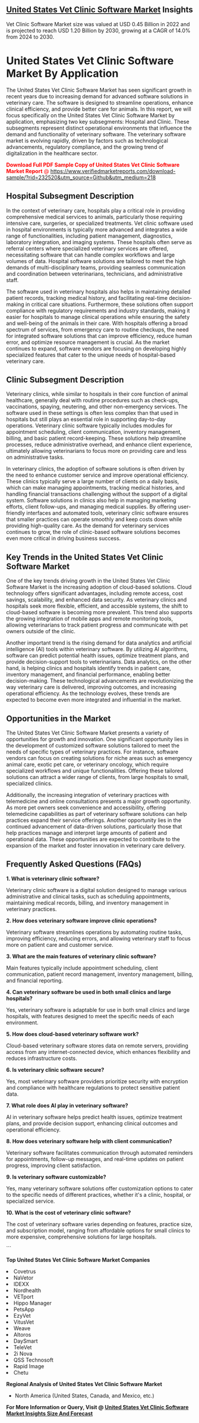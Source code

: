 <h2><a href="https://www.verifiedmarketreports.com/download-sample/?rid=232520&amp;utm_source=Github&amp;utm_medium=218" target="_blank">United States Vet Clinic Software Market</a> Insights</h2><p>Vet Clinic Software Market size was valued at USD 0.45 Billion in 2022 and is projected to reach USD 1.20 Billion by 2030, growing at a CAGR of 14.0% from 2024 to 2030.</p><p> <h1>United States Vet Clinic Software Market By Application</h1> <p>The United States Vet Clinic Software Market has seen significant growth in recent years due to increasing demand for advanced software solutions in veterinary care. The software is designed to streamline operations, enhance clinical efficiency, and provide better care for animals. In this report, we will focus specifically on the United States Vet Clinic Software Market by application, emphasizing two key subsegments: Hospital and Clinic. These subsegments represent distinct operational environments that influence the demand and functionality of veterinary software. The veterinary software market is evolving rapidly, driven by factors such as technological advancements, regulatory compliance, and the growing trend of digitalization in the healthcare sector. <p><span class=""><span style="color: #ff0000;"><strong>Download Full PDF Sample Copy of United States Vet Clinic Software Market Report</strong> @ </span><a href="https://www.verifiedmarketreports.com/download-sample/?rid=232520&amp;utm_source=Github&amp;utm_medium=218" target="_blank">https://www.verifiedmarketreports.com/download-sample/?rid=232520&amp;utm_source=Github&amp;utm_medium=218</a></span></p></p> <h2>Hospital Subsegment Description</h2> <p>In the context of veterinary care, hospitals play a critical role in providing comprehensive medical services to animals, particularly those requiring intensive care, surgeries, or specialized treatments. Vet clinic software used in hospital environments is typically more advanced and integrates a wide range of functionalities, including patient management, diagnostics, laboratory integration, and imaging systems. These hospitals often serve as referral centers where specialized veterinary services are offered, necessitating software that can handle complex workflows and large volumes of data. Hospital software solutions are tailored to meet the high demands of multi-disciplinary teams, providing seamless communication and coordination between veterinarians, technicians, and administrative staff.</p> <p>The software used in veterinary hospitals also helps in maintaining detailed patient records, tracking medical history, and facilitating real-time decision-making in critical care situations. Furthermore, these solutions often support compliance with regulatory requirements and industry standards, making it easier for hospitals to manage clinical operations while ensuring the safety and well-being of the animals in their care. With hospitals offering a broad spectrum of services, from emergency care to routine checkups, the need for integrated software solutions that can improve efficiency, reduce human error, and optimize resource management is crucial. As the market continues to expand, software vendors are focusing on developing highly specialized features that cater to the unique needs of hospital-based veterinary care.</p> <h2>Clinic Subsegment Description</h2> <p>Veterinary clinics, while similar to hospitals in their core function of animal healthcare, generally deal with routine procedures such as check-ups, vaccinations, spaying, neutering, and other non-emergency services. The software used in these settings is often less complex than that used in hospitals but still plays an essential role in supporting day-to-day operations. Veterinary clinic software typically includes modules for appointment scheduling, client communication, inventory management, billing, and basic patient record-keeping. These solutions help streamline processes, reduce administrative overhead, and enhance client experience, ultimately allowing veterinarians to focus more on providing care and less on administrative tasks.</p> <p>In veterinary clinics, the adoption of software solutions is often driven by the need to enhance customer service and improve operational efficiency. These clinics typically serve a large number of clients on a daily basis, which can make managing appointments, tracking medical histories, and handling financial transactions challenging without the support of a digital system. Software solutions in clinics also help in managing marketing efforts, client follow-ups, and managing medical supplies. By offering user-friendly interfaces and automated tools, veterinary clinic software ensures that smaller practices can operate smoothly and keep costs down while providing high-quality care. As the demand for veterinary services continues to grow, the role of clinic-based software solutions becomes even more critical in driving business success.</p> <h2>Key Trends in the United States Vet Clinic Software Market</h2> <p>One of the key trends driving growth in the United States Vet Clinic Software Market is the increasing adoption of cloud-based solutions. Cloud technology offers significant advantages, including remote access, cost savings, scalability, and enhanced data security. As veterinary clinics and hospitals seek more flexible, efficient, and accessible systems, the shift to cloud-based software is becoming more prevalent. This trend also supports the growing integration of mobile apps and remote monitoring tools, allowing veterinarians to track patient progress and communicate with pet owners outside of the clinic.</p> <p>Another important trend is the rising demand for data analytics and artificial intelligence (AI) tools within veterinary software. By utilizing AI algorithms, software can predict potential health issues, optimize treatment plans, and provide decision-support tools to veterinarians. Data analytics, on the other hand, is helping clinics and hospitals identify trends in patient care, inventory management, and financial performance, enabling better decision-making. These technological advancements are revolutionizing the way veterinary care is delivered, improving outcomes, and increasing operational efficiency. As the technology evolves, these trends are expected to become even more integrated and influential in the market.</p> <h2>Opportunities in the Market</h2> <p>The United States Vet Clinic Software Market presents a variety of opportunities for growth and innovation. One significant opportunity lies in the development of customized software solutions tailored to meet the needs of specific types of veterinary practices. For instance, software vendors can focus on creating solutions for niche areas such as emergency animal care, exotic pet care, or veterinary oncology, which require specialized workflows and unique functionalities. Offering these tailored solutions can attract a wider range of clients, from large hospitals to small, specialized clinics.</p> <p>Additionally, the increasing integration of veterinary practices with telemedicine and online consultations presents a major growth opportunity. As more pet owners seek convenience and accessibility, offering telemedicine capabilities as part of veterinary software solutions can help practices expand their service offerings. Another opportunity lies in the continued advancement of data-driven solutions, particularly those that help practices manage and interpret large amounts of patient and operational data. These opportunities are expected to contribute to the expansion of the market and foster innovation in veterinary care delivery.</p> <h2>Frequently Asked Questions (FAQs)</h2> <p><strong>1. What is veterinary clinic software?</strong></p> <p>Veterinary clinic software is a digital solution designed to manage various administrative and clinical tasks, such as scheduling appointments, maintaining medical records, billing, and inventory management in veterinary practices.</p> <p><strong>2. How does veterinary software improve clinic operations?</strong></p> <p>Veterinary software streamlines operations by automating routine tasks, improving efficiency, reducing errors, and allowing veterinary staff to focus more on patient care and customer service.</p> <p><strong>3. What are the main features of veterinary clinic software?</strong></p> <p>Main features typically include appointment scheduling, client communication, patient record management, inventory management, billing, and financial reporting.</p> <p><strong>4. Can veterinary software be used in both small clinics and large hospitals?</strong></p> <p>Yes, veterinary software is adaptable for use in both small clinics and large hospitals, with features designed to meet the specific needs of each environment.</p> <p><strong>5. How does cloud-based veterinary software work?</strong></p> <p>Cloud-based veterinary software stores data on remote servers, providing access from any internet-connected device, which enhances flexibility and reduces infrastructure costs.</p> <p><strong>6. Is veterinary clinic software secure?</strong></p> <p>Yes, most veterinary software providers prioritize security with encryption and compliance with healthcare regulations to protect sensitive patient data.</p> <p><strong>7. What role does AI play in veterinary software?</strong></p> <p>AI in veterinary software helps predict health issues, optimize treatment plans, and provide decision support, enhancing clinical outcomes and operational efficiency.</p> <p><strong>8. How does veterinary software help with client communication?</strong></p> <p>Veterinary software facilitates communication through automated reminders for appointments, follow-up messages, and real-time updates on patient progress, improving client satisfaction.</p> <p><strong>9. Is veterinary software customizable?</strong></p> <p>Yes, many veterinary software solutions offer customization options to cater to the specific needs of different practices, whether it's a clinic, hospital, or specialized service.</p> <p><strong>10. What is the cost of veterinary clinic software?</strong></p> <p>The cost of veterinary software varies depending on features, practice size, and subscription model, ranging from affordable options for small clinics to more expensive, comprehensive solutions for large hospitals.</p> ```</p><p><strong>Top United States Vet Clinic Software Market Companies</strong></p><div data-test-id=""><p><li>Covetrus</li><li> NaVetor</li><li> IDEXX</li><li> Nordhealth</li><li> VETport</li><li> Hippo Manager</li><li> PetsApp</li><li> EzyVet</li><li> VitusVet</li><li> Weave</li><li> Altoros</li><li> DaySmart</li><li> TeleVet</li><li> 2i Nova</li><li> QSS Technosoft</li><li> Rapid Image</li><li> Chetu</li></p><div><strong>Regional Analysis of&nbsp;United States Vet Clinic Software Market</strong></div><ul><li dir="ltr"><p dir="ltr">North America&nbsp;(United States, Canada, and Mexico, etc.)</p></li></ul><p><strong>For More Information or Query, Visit @&nbsp;</strong><strong><a href="https://www.verifiedmarketreports.com/product/vet-clinic-software-market/?utm_source=Github&amp;utm_medium=218" target="_blank">United States Vet Clinic Software Market Insights Size And Forecast</a></strong></p></div>
